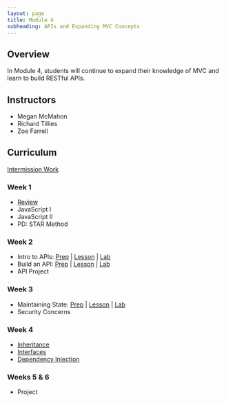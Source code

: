 ```yaml
---
layout: page
title: Module 4
subheading: APIs and Expanding MVC Concepts
---
```


## Overview

In Module 4, students will continue to expand their knowledge of MVC and learn to build RESTful APIs.

## Instructors

* Megan McMahon
* Richard Tillies
* Zoe Farrell

## Curriculum

[Intermission Work](./intermission)

### Week 1
* [Review](./lessons/Week1/ReviewingConcepts)
* JavaScript I
* JavaScript II
* PD: STAR Method

### Week 2
* Intro to APIs: [Prep](./preparation/Week2/IntroToAPIs) &#124; [Lesson](./lessons/Week2/IntroToAPIs) &#124; [Lab](./labs/Week2/IntroToAPIs) 
* Build an API: [Prep](./preparation/Week2/BuildAnAPI) &#124; [Lesson](./lessons/Week2/BuildAnAPI) &#124; [Lab](./labs/Week2/BuildAnAPI) 
* API Project

### Week 3
* Maintaining State: [Prep](./preparation/Week2/MaintainingState) &#124; [Lesson](./lessons/Week2/MaintainingState) &#124; [Lab](./labs/Week2/MaintainingState) 
* Security Concerns

### Week 4
* [Inheritance](./lessons/Week4/Inheritance)
* [Interfaces](./lessons/Week4/Interfaces)
* [Dependency Injection](./lessons/Week4/DependencyInjection)

### Weeks 5 & 6
* Project

